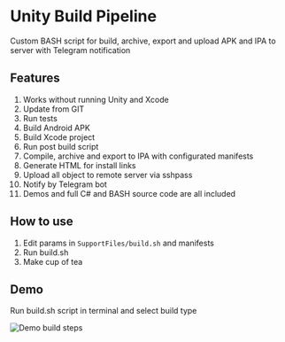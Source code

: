 # Unity Build Pipeline
Custom BASH script for build, archive, export and upload APK and IPA to server with Telegram notification

## Features
1. Works without running Unity and Xcode
2. Update from GIT
3. Run tests
4. Build Android APK
5. Build Xcode project
6. Run post build script
7. Compile, archive and export to IPA with configurated manifests
8. Generate HTML for install links
9. Upload all object to remote server via sshpass
10. Notify by Telegram bot
11. Demos and full C# and BASH source code are all included

## How to use
1. Edit params in ```SupportFiles/build.sh``` and manifests
2. Run build.sh
3. Make cup of tea

## Demo
Run build.sh script in terminal and select build type

![Demo build steps](https://habrastorage.org/webt/-2/nz/hp/-2nzhpzyu5qm1b0zpl_mqmff5fk.gif)
